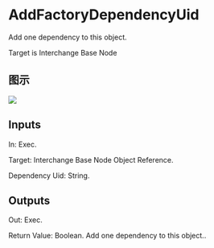 # AddFactoryDependencyUid

Add one dependency to this object.

Target is Interchange Base Node

## 图示

![]($-20221218-19360018.png)

## Inputs

In: Exec.

Target: Interchange Base Node Object Reference.

Dependency Uid: String.  

## Outputs

Out: Exec.

Return Value: Boolean. Add one dependency to this object..

